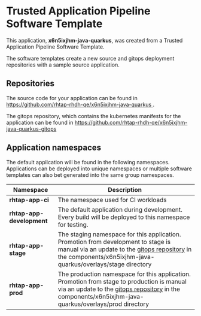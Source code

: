 # Trusted Application Pipeline Software Template

This application, **x6n5ixjhm-java-quarkus**, was created from a Trusted Application Pipeline Software Template.

The software templates create a new source and gitops deployment repositories with a sample source application. 

## Repositories

The source code for your application can be found in [https://github.com/rhtap-rhdh-qe/x6n5ixjhm-java-quarkus ](https://github.com/rhtap-rhdh-qe/x6n5ixjhm-java-quarkus ).
 
The gitops repository, which contains the kubernetes manifests for the application can be found in 
[https://github.com/rhtap-rhdh-qe/x6n5ixjhm-java-quarkus-gitops ](https://github.com/rhtap-rhdh-qe/x6n5ixjhm-java-quarkus-gitops ) 

## Application namespaces 

The default application will be found in the following namespaces. Applications can be deployed into unique namespaces or multiple software templates can also bet generated into the same group namespaces.  

|  Namespace   |  Description   |  
| -------- | -------- |
| **rhtap-app-ci** | The namespace used for CI workloads |
| **rhtap-app-development** | The default application during development. Every build will be deployed to this namespace for testing. |
| **rhtap-app-stage** | The staging namespace for this application. Promotion from development to stage is manual via an update to the [gitops repository](https://github.com/rhtap-rhdh-qe/x6n5ixjhm-java-quarkus-gitops ) in the components/x6n5ixjhm-java-quarkus/overlays/stage directory |
| **rhtap-app-prod** | The production namespace for this application. Promotion from stage to production is manual via an update to the [gitops repository](https://github.com/rhtap-rhdh-qe/x6n5ixjhm-java-quarkus-gitops ) in the components/x6n5ixjhm-java-quarkus/overlays/prod directory |